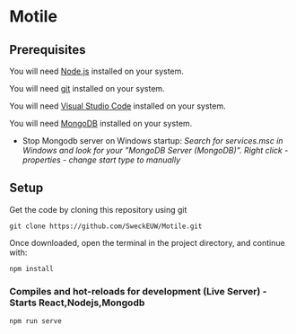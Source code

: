 
# Motile

## Prerequisites
You will need [Node.js](https://nodejs.org) installed on your system.

You will need [git](https://git-scm.com/downloads) installed on your system.

You will need [Visual Studio Code](https://code.visualstudio.com/Download) installed on your system.

You will need [MongoDB](https://www.mongodb.com/try/download/community) installed on your system.
+ Stop Mongodb server on Windows startup:    *Search for services.msc in Windows and look for your "MongoDB Server (MongoDB)". Right click - properties - change start type to manually*


## Setup

Get the code by cloning this repository using git

```
git clone https://github.com/SweckEUW/Motile.git
```

Once downloaded, open the terminal in the project directory, and continue with:

```
npm install
```

### Compiles and hot-reloads for development (Live Server) - Starts React,Nodejs,Mongodb
```
npm run serve
```
